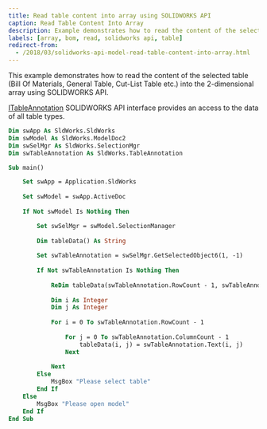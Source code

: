 ```yaml
---
title: Read table content into array using SOLIDWORKS API
caption: Read Table Content Into Array
description: Example demonstrates how to read the content of the selected table (Bill Of Materials, General Table, Cut-List Table etc.) into the 2-dimensional array
labels: [array, bom, read, solidworks api, table]
redirect-from:
  - /2018/03/solidworks-api-model-read-table-content-into-array.html
---
```

This example demonstrates how to read the content of the selected table (Bill Of Materials, General Table, Cut-List Table etc.) into the 2-dimensional array using SOLIDWORKS API.

[ITableAnnotation](https://help.solidworks.com/2018/english/api/sldworksapi/SolidWorks.Interop.sldworks~SolidWorks.Interop.sldworks.ITableAnnotation.html) SOLIDWORKS API interface provides an access to the data of all table types.

~~~ vb
Dim swApp As SldWorks.SldWorks
Dim swModel As SldWorks.ModelDoc2
Dim swSelMgr As SldWorks.SelectionMgr
Dim swTableAnnotation As SldWorks.TableAnnotation

Sub main()

    Set swApp = Application.SldWorks
    
    Set swModel = swApp.ActiveDoc
    
    If Not swModel Is Nothing Then

        Set swSelMgr = swModel.SelectionManager
        
        Dim tableData() As String
        
        Set swTableAnnotation = swSelMgr.GetSelectedObject6(1, -1)
        
        If Not swTableAnnotation Is Nothing Then
            
            ReDim tableData(swTableAnnotation.RowCount - 1, swTableAnnotation.ColumnCount - 1)
            
            Dim i As Integer
            Dim j As Integer
            
            For i = 0 To swTableAnnotation.RowCount - 1
                
                For j = 0 To swTableAnnotation.ColumnCount - 1
                    tableData(i, j) = swTableAnnotation.Text(i, j)
                Next
                
            Next
        Else
            MsgBox "Please select table"
        End If
    Else
        MsgBox "Please open model"
    End If
End Sub

~~~

